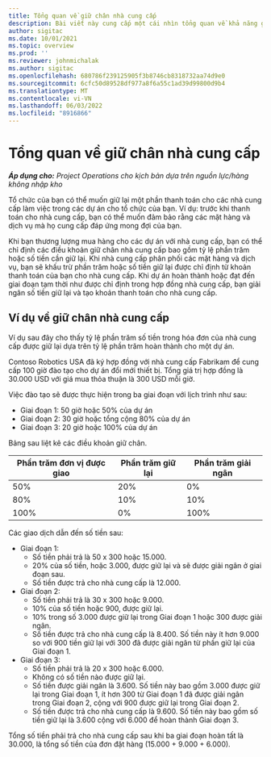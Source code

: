 ```yaml
---
title: Tổng quan về giữ chân nhà cung cấp
description: Bài viết này cung cấp một cái nhìn tổng quan về khả năng giữ chân nhà cung cấp.
author: sigitac
ms.date: 10/01/2021
ms.topic: overview
ms.prod: ''
ms.reviewer: johnmichalak
ms.author: sigitac
ms.openlocfilehash: 680786f239125905f3b8746cb8318732aa74d9e0
ms.sourcegitcommit: 6cfc50d89528df977a8f6a55c1ad39d99800d9b4
ms.translationtype: MT
ms.contentlocale: vi-VN
ms.lasthandoff: 06/03/2022
ms.locfileid: "8916866"
---
```

# <a name="vendor-retention-overview"></a>Tổng quan về giữ chân nhà cung cấp

_**Áp dụng cho:** Project Operations cho kịch bản dựa trên nguồn lực/hàng không nhập kho_

Tổ chức của bạn có thể muốn giữ lại một phần thanh toán cho các nhà cung cấp làm việc trong các dự án cho tổ chức của bạn. Ví dụ: trước khi thanh toán cho nhà cung cấp, bạn có thể muốn đảm bảo rằng các mặt hàng và dịch vụ mà họ cung cấp đáp ứng mong đợi của bạn.

Khi bạn thương lượng mua hàng cho các dự án với nhà cung cấp, bạn có thể chỉ định các điều khoản giữ chân nhà cung cấp bao gồm tỷ lệ phần trăm hoặc số tiền cần giữ lại. Khi nhà cung cấp phân phối các mặt hàng và dịch vụ, bạn sẽ khấu trừ phần trăm hoặc số tiền giữ lại được chỉ định từ khoản thanh toán của bạn cho nhà cung cấp. Khi dự án hoàn thành hoặc đạt đến giai đoạn tạm thời như được chỉ định trong hợp đồng nhà cung cấp, bạn giải ngân số tiền giữ lại và tạo khoản thanh toán cho nhà cung cấp.

## <a name="vendor-retention-example"></a>Ví dụ về giữ chân nhà cung cấp

Ví dụ sau đây cho thấy tỷ lệ phần trăm số tiền trong hóa đơn của nhà cung cấp được giữ lại dựa trên tỷ lệ phần trăm hoàn thành cho một dự án.

Contoso Robotics USA đã ký hợp đồng với nhà cung cấp Fabrikam để cung cấp 100 giờ đào tạo cho dự án đổi mới thiết bị. Tổng giá trị hợp đồng là 30.000 USD với giá mua thỏa thuận là 300 USD mỗi giờ.

Việc đào tạo sẽ được thực hiện trong ba giai đoạn với lịch trình như sau:

- Giai đoạn 1: 50 giờ hoặc 50% của dự án
- Giai đoạn 2: 30 giờ hoặc tổng cộng 80% của dự án
- Giai đoạn 3: 20 giờ hoặc 100% của dự án

Bảng sau liệt kê các điều khoản giữ chân.

| **Phần trăm đơn vị được giao** | **Phần trăm giữ lại** | **Phần trăm giải ngân** |
| --- | --- | --- |
| 50% | 20% | 0% |
| 80% | 10% | 10% |
| 100% | 0% | 100% |

Các giao dịch dẫn đến số tiền sau:

- Giai đoạn 1:
  - Số tiền phải trả là 50 x 300 hoặc 15.000.
  - 20% của số tiền, hoặc 3.000, được giữ lại và sẽ được giải ngân ở giai đoạn sau.
  - Số tiền được trả cho nhà cung cấp là 12.000.
- Giai đoạn 2:
  - Số tiền phải trả là 30 x 300 hoặc 9.000.
  - 10% của số tiền hoặc 900, được giữ lại.
  - 10% trong số 3.000 được giữ lại trong Giai đoạn 1 hoặc 300 được giải ngân.
  - Số tiền được trả cho nhà cung cấp là 8.400. Số tiền này ít hơn 9.000 so với 900 tiền giữ lại với 300 đã được giải ngân từ phần giữ lại của Giai đoạn 1.
- Giai đoạn 3:
  - Số tiền phải trả là 20 x 300 hoặc 6.000.
  - Không có số tiền nào được giữ lại.
  - Số tiền được giải ngân là 3.600. Số tiền này bao gồm 3.000 được giữ lại trong Giai đoạn 1, ít hơn 300 từ Giai đoạn 1 đã được giải ngân trong Giai đoạn 2, cộng với 900 được giữ lại trong Giai đoạn 2.
  - Số tiền được trả cho nhà cung cấp là 9.600. Số tiền này bao gồm số tiền giữ lại là 3.600 cộng với 6.000 để hoàn thành Giai đoạn 3.

Tổng số tiền phải trả cho nhà cung cấp sau khi ba giai đoạn hoàn tất là 30.000, là tổng số tiền của đơn đặt hàng (15.000 + 9.000 + 6.000).
